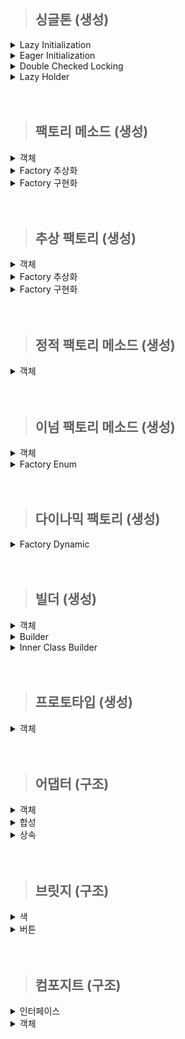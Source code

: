 
> ## 싱글톤 (생성)

<details>
  <summary>Lazy Initialization</summary>

- 늦은 초기화.
- private 생성자 static 메소드를 사용한 가장 보편적인 방식.
- 멀티 스레드 환경에 취약함.
  - 이를 해결 하고자 synchronized 사용.
  - 동기화로 인한 성능 저하 발생.

  ```java
  public class creational.singletone.LazyInitialization {
  
      private static creational.singletone.LazyInitialization instance;
  
      private creational.singletone.LazyInitialization() {
      }
  
      // 동기화 문제 해결을 위한 synchronized
      public static synchronized creational.singletone.LazyInitialization getInstance() {
          if (instance == null) {
              instance = new creational.singletone.LazyInitialization();
          }
  
          return instance;
      }
  }
  ```
</details>

<details>
  <summary>Eager Initialization</summary>

- 이른 초기화.
- 늦은 초기화에서 발생하는 동기화 성능 문제를 해결한 방법.
- static 인스턴스를 미리 생성하여 하나의 인스턴스만 생기도록 보장.
  - 인스턴스를 사용하지 않을 경우 메모리 낭비됨.

  ```java
  public class creational.singletone.EagerInaitialization {
      private static creational.singletone.EagerInaitialization instance = new creational.singletone.EagerInaitialization();
  
      private creational.singletone.EagerInaitialization() {
      }
  
      public static creational.singletone.EagerInaitialization getInstance() {
          return instance;
      }
  }
  ```
</details>

<details>
  <summary>Double Checked Locking</summary>

- volatile 키워드 사용하는 방식.
  - volatile 키워드는 자바 변수를 Main Memory 저장 함.
  - 멀티 스레드 환경에서는 하나의 스레드만 읽기/쓰기 가능 하고 나머지 스레드는 read 가능 하여 최신값 보장.
  - 변수 값을 읽을 때 CPU Cache에 저장된 값이 아닌 Main Memory에서 읽음.
    - 멀티 스레드일 경우 각각의 스레드는 CPU Cache에 저장된 각각의 값을 사용하므로 값의 불일치가 발생함.
- 늦은 초기화와 유사함.
- synchronized 키워드가 메소드 내부에 있음.
  - 메소드를 호출 할 때마다 동기화 걸리지 않아 좀 더 효율적.
  - 인스턴스를 필요로 하는 시점에 만들 수 있음.
- Java 1.5 이상만 가능.

  ```java
  public class creational.singletone.DoubleCheckedLocking {
      private volatile static creational.singletone.DoubleCheckedLocking instance;
  
      private creational.singletone.DoubleCheckedLocking(){}
  
      public static creational.singletone.DoubleCheckedLocking getInstance(){
          if (instance == null){
              synchronized (creational.singletone.DoubleCheckedLocking.class){
                  if(instance==null){
                      instance = new creational.singletone.DoubleCheckedLocking();
                  }
              }
          }
  
          return instance;
      }
  }
  ```
</details>

<details>
  <summary>Lazy Holder</summary>

- 현 시점 가장 완벽한 방법.
- inner class 특징인 호출 되기 전 참조 되지 않는 방식, static 특징인 한번만 호줄 하는 방식, final 키워드를 이용한 불변성 보장 등을 이용함.

  ```java
  public class creational.singletone.LazyHolder {
  
      private static class LazyHolderInner {
          private final static creational.singletone.LazyHolder INSTANCE = new creational.singletone.LazyHolder();
      }
  
      public static creational.singletone.LazyHolder getInstance() {
          return LazyHolderInner.INSTANCE;
      }
  }
  ```
</details>

<br/>
<br/>

> ## 팩토리 메소드 (생성)

<details>
  <summary>객체</summary>

- Drink가 부모, Coffee와 Tea는 자식 클래스.
- 해당 클래스들은 Factory의 부모 클래스는 아님.

  ```java
  package creational.factoryMethod;
  
  public class Drink {
  }
  ```

  ```java
  package creational.factoryMethod;
  
  public class Coffee extends Drink{
  }
  ```

  ```java
  package creational.factoryMethod;
  
  public class Tea extends Drink{
  }
  ```
</details>

<details>
  <summary>Factory 추상화</summary>

- 객체 생성 메소드만 가진 [인터페이스, 추상 클래스] 생성.

  ```java
  package creational.factoryMethod;
  
  public interface DrinkFactory {
      public Drink makeDrink();
  }
  ```

</details>

<details>
  <summary>Factory 구현화</summary>

- 부모를 상속 받은 서브 클래스 생성 또는 바로 기본 클래스 생성.

  ```java
  package creational.factoryMethod;
  
  public class DrinkFactoryImpl implements  DrinkFactory{
      @Override
      public Drink makeDrink() {
          return new Drink();
      }
  }
  ```

  ```java
  package creational.factoryMethod;
  
  public class CoffeeFactoryImpl implements DrinkFactory{
      @Override
      public Drink makeDrink() {
          System.out.println("makeCoffee");
          return new Coffee();
      }
  }
  ```

  ```java
  package creational.factoryMethod;
  
  public class TeaFactoryImpl implements DrinkFactory{
      @Override
      public Drink makeDrink() {
          System.out.println("makeTea");
          return new Tea();
      }
  }
  ```
</details>

<br/>
<br/>

> ## 추상 팩토리 (생성)

<details>
  <summary>객체</summary>

- 객체 집합 별 객체를 생성할 것임.
- 버거 세트가 객체 집합임. 매장별 각각 [햄버거, 음료수] 객체가 있음.

  ```java
  package creational.abstractFactory;
  
  public class BurgerKingHamburger implements Hamburger{
      public BurgerKingHamburger(){
          System.out.println("make BurgerKingHamburger");
      }
  }
  ```

  ```java
  package creational.abstractFactory;
  
  public class BurgerKingDrink implements Drink{
      public BurgerKingDrink(){
          System.out.println("make BurgerKingDrink");
      }
  }
  ```

  ```java
  package creational.abstractFactory;
  
  public class MacdonaldHamburger implements Hamburger{
      public MacdonaldHamburger(){
          System.out.println("make MacdonaldHamburger");
      }
  }
  ```

  ```java
  package creational.abstractFactory;
  
  public class MacdonaldDrink implements  Drink{
      public MacdonaldDrink(){
          System.out.println("make MacdonaldDrink");
      }
  }
  ```

  ```java
  package creational.abstractFactory;
  
  public class BurgerSet {
      private final Hamburger hamburger;
      private final Drink drink;
  
      public BurgerSet(Hamburger hamburger, Drink drink) {
          this.hamburger = hamburger;
          this.drink = drink;
      }
  
      public Hamburger getHamburger() {
          return hamburger;
      }
  
      public Drink getDrink() {
          return drink;
      }
  }
  ```


</details>

<details>
  <summary>Factory 추상화</summary>

- 굳이 따진다면 해당 팩토리는 버거 세트의 팩토리 메소드 패턴임.
- 타입 별 객체 집합 군 객체를 만드는 팩토리 이기 때문에 추상 팩토리라 할 수 있음.
- 결국 팩토리 메소드와 추상 팩토리는 서로 관계가 있음. 그렇다고 동일한 패턴은 아님.

  ```java
  package creational.abstractFactory;
  
  public interface BurgerSetFactory {
      public BurgerSet makeSet(String type);
  }
  ```

</details>

<details>
  <summary>Factory 구현화</summary>

- 실제 객체를 생성 하는 로직 구현.
- 타입별 버거 세트를 만들어서 반환함.

  ```java
  package creational.abstractFactory;
  
  public class BurgerSetFactoryImpl implements BurgerSetFactory{
      @Override
      public BurgerSet makeSet(String type) {
          BurgerSet burgerSet = null;
          switch (type){
              case "BurgerKing" -> burgerSet = new BurgerSet(new BurgerKingHamburger(), new BurgerKingDrink());
              case "Macdonald" -> burgerSet = new BurgerSet(new MacdonaldHamburger(), new MacdonaldDrink());
              default -> System.out.println("해당 버거 세트가 없음");
          }
          return burgerSet;
      }
  }
  ```
</details>

<br/>
<br/>

> ## 정적 팩토리 메소드 (생성)

<details>
  <summary>객체</summary>

- 객체 안에 객체를 반환하는 스태틱 메소드가 있음.

  ```java
  package creational.staticFactoryMethod;
  
  public class Drink {
      private Drink(){}
  
      public static Drink from(String msg){
          System.out.println("make Drink" + msg);
          return new Drink();
      }
  
      public static Drink of(String... msg){
          System.out.println("make Drink");
          for (String str :
                  msg) {
              System.out.println(str);
          }
          return new Drink();
      }
  
      public static Drink getInstance(){
          return new Drink();
      }
  
      public static Drink newInstance(){
          return new Drink();
      }
  
      public static String getString(){
          return "Drink";
      }
  
      public static String newString(){
          return "Drink";
      }
  }
  ```
</details>

<br/>
<br/>

> ## 이넘 팩토리 메소드 (생성)
<details>
  <summary>객체</summary>

- 음식을 상속받은 음료수와 햄버거.

  ```java
  package creational.enumFactoryMethod;
  
  public interface Food {
  }
  ```
  ```java
  package creational.enumFactoryMethod;
  
  public class Drink implements Food{
      public Drink(){
          System.out.println("make Drink");
      }
  }
  ```
  ```java
  package creational.enumFactoryMethod;
  
  public class Hamburger implements Food{
      public Hamburger(){
          System.out.println("make Hamburger");
      }
  }
  ```

</details>

<details>
  <summary>Factory Enum</summary>

- Enum 상수로 음료수, 햄버거 생성.
- 추상 메소드를 만들어 모든 상수에서 구현하도록 강제함.

  ```java
  package creational.enumFactoryMethod;
  
  public enum EnumFoodFactory {
      DRINK("음료수"){
        public Food createFood(){
            return new Drink();
        }
      },
      HAMBURGER("햄버거") {
          public Food createFood(){
              return new Hamburger();
          }
      };
  
      private final String name;
  
      EnumFoodFactory(String name) {
          this.name = name;
      }
      String getName(){
          return this.name;
      }
  
      // 추상 메소드. 모든 상수에서 구현 해야 함.
      abstract Food createFood();
  }
  ```
</details>


<br/>
<br/>


> ## 다이나믹 팩토리 (생성)

<details>
  <summary>Factory Dynamic</summary>

- 객체는 Enum Factory에서 사용한 객체 재사용함.
- 예외 처리가 중요함.

  ```java
  package creational.dynamicFactory;
  
  import creational.enumFactoryMethod.Drink;
  import creational.enumFactoryMethod.Food;
  import creational.enumFactoryMethod.Hamburger;
  
  import java.lang.reflect.Constructor;
  import java.lang.reflect.InvocationTargetException;
  import java.util.HashMap;
  import java.util.Map;
  
  public class DynamicFactory {
      // 클래스를 넣을 Map
      private static final Map<String, Class<? extends Food>> registerTypes = new HashMap<>();
  
      // map에 기본적으로 들어가는 클래스
      static {
          registerTypes.put("Hamburger", Hamburger.class);
          registerTypes.put("Drink", Drink.class);
      }
  
      // 이후 개발 도중 추가해야 되는 클래스가 생긴 경우 사용
      public static void setRegisterTypes(String type, Class<? extends Food> cls){
          registerTypes.put(type, cls);
      }
  
      private static Food getFood(String type) throws NoSuchMethodException, InvocationTargetException, InstantiationException, IllegalAccessException {
          // 해당 타입의 클래스 가져오기
          Class<?> cls = registerTypes.get(type);
  
          if(cls == null){
              throw new RuntimeException();
          }
  
          // 해당 클래스에서 생성자 가져오기
          Constructor<?> foodConstructor = cls.getDeclaredConstructor();
  
          // Reflection API를 통해 인스턴스 만들고 업캐스팅
          return (Food) foodConstructor.newInstance();
      }
  
      public static Food createFood(String type){
          Food food = null;
  
          try {
              food = getFood(type);
          } catch (NoSuchMethodException | InvocationTargetException | InstantiationException | IllegalAccessException | RuntimeException e) {
              System.err.println("해당 음식이 없습니다.");
          }
          return food;
      }
  
  }
  ```
</details>


<br/>
<br/>

> ## 빌더 (생성)

<details>
  <summary>객체</summary>

- 음료수.
- 객체 안에 빌더 처럼 메소드를 구현할 순 있으나, 빌더 패턴은 아니고 단순 Setter임.
- 생성자를 private 하게 만들 수 없음.

```java
package creational.builder;

public class Drink {
  private String name;
  private String size;
  private String price;

// 해당 로직은 setter와 다를바 없으며 불변성을 보장하지 못함. creational.builder 패턴이라 보기 힘듬.
//    public Drink name(String name){
//        this.name = name;
//        return this;
//    }
//
//    public Drink size(String size){
//        this.size = size;
//        return this;
//    }
//
//    public Drink price(String price){
//        this.price = price;
//        return this;
//    }

  public Drink(String name, String size, String price) {
    this.name = name;
    this.size = size;
    this.price = price;
  }

  @Override
  public String toString() {
    return "Drink{" +
            "name='" + name + '\'' +
            ", size='" + size + '\'' +
            ", price='" + price + '\'' +
            '}';
  }
}
```

</details>

<details>
  <summary>Builder</summary>

- Drink 생성 역할을 하는 클래스.

```java
package creational.builder;

public class DrinkBuilder {
  private String name;
  private String size;
  private String price;

  public DrinkBuilder name(String name) {
    this.name = name;
    return this;
  }

  public DrinkBuilder size(String size) {
    this.size = size;
    return this;
  }

  public DrinkBuilder price(String price) {
    this.price = price;
    return this;
  }

  public Drink build() {
    return new Drink(this.name, this.size, this.price);
  }
}
```

</details>

<details>
  <summary>Inner Class Builder</summary>

- 객체의 생성자를 private 하게 만들 수 있음.

  ```java
  package creational.builder;
  
  public class Hamburger {
      private String name;
      private String size;
      private int price;
  
      public static class HamburgerBuilder{
          private String name;
          private String size;
          private int price;
  
          public HamburgerBuilder name(String name){
              this.name = name;
              return this;
          }
  
          public HamburgerBuilder size(String size){
              this.size = size;
              return this;
          }
  
          public HamburgerBuilder price(int price){
              this.price = price;
              return this;
          }
  
          public Hamburger build(){
              return new Hamburger(this.name, this.size, this.price);
          }
      }
  
      private Hamburger(String name, String size, int price) {
          this.name = name;
          this.size = size;
          this.price = price;
      }
  
      @Override
      public String toString() {
          return "Hamburger{" +
                  "name='" + name + '\'' +
                  ", size='" + size + '\'' +
                  ", price=" + price +
                  '}';
      }
  }
  ```

</details>

<br/>
<br/>

> ## 프로토타입 (생성)

<details>
  <summary>객체</summary>

- Cloneable 상속 받아 오버라이딩.
- 깊은 복사.

  ```java
  package creational.prototpye;
  
  import java.util.ArrayList;
  import java.util.List;
  
  public class Drink implements Cloneable {
      private List<Integer> list = new ArrayList<>();
  
      public Drink(List<Integer> list) {
          this.list = list;
      }
  
      @Override
      protected Object clone() throws CloneNotSupportedException {
          List<Integer> copyList = new ArrayList<>(list);
          return new Drink(copyList);
      }
  
      @Override
      public String toString() {
  
          return "Drink{" +
                  "list = " + System.identityHashCode(list) + list +
                  '}';
      }
  }
  ```
</details>

<br/>
<br/>

> ## 어댑터 (구조)

<details>
  <summary>객체</summary>

- 시동 on/off 기능이 있는 자동차 클래스.
- fly 기능이 있는 날개 인터페이스.

  ```java
  package structural;
  
  public class Car {
  
      public Car(){
          System.out.println("make Car");
      }
  
      public void start(){
          System.out.println("시동 걸기");
      }
  
      public void end(){
          System.out.println("시동 끄기");
      }
  }
  ```
  ```java
  package structural.adaptor;
  
  public interface Wing {
      public void fly();
  }
  ```

</details>

<details>
  <summary>합성</summary>

- 멤버 변수로 기존 클래스를 가짐.
- 추가 기능 인터페이스 상속받음.

  ```java
  package structural.adaptor;
  
  import structural.Car;
  
  public class FlyCar1 implements Wing{
      private Car car;
  
      public FlyCar1(Car car){
          this.car = car;
          System.out.println("make FlyCar1");
      }
  
      public void start(){
          car.start();
      }
  
      public void end(){
          car.end();
      }
  
      @Override
      public void fly() {
          System.out.println("날기");
      }
  }
  ```

</details>

<details>
  <summary>상속</summary>

- 기존 클래스를 상속 받음.
- 추가 기능 인터페이스를 상속 받음.

  ```java
  package structural.adaptor;
  
  import structural.Car;
  
  public class FlyCar2 extends Car implements Wing {
  
      public FlyCar2(){
          System.out.println("make FlyCar2");
      }
  
      @Override
      public void fly() {
          System.out.println("날기");
      }
  }
  ```
</details>

<br/>
<br/>

> ## 브릿지 (구조)

<details>
  <summary>색</summary>

- 색은 버튼의 특징중 하나.
- 버튼이 Color 인터페이스를 바로 상속 받아도 되며 일반적으로 상속을 추천함.
- 해당 예시는 상속이 아닌 사용을 이용한 방법을 이용함.
- interface가 브릿지 역할.

  ```java
  package structural.bridge;
  
  public interface Color {
      public void getColor();
  }
  
  ```
  ```java
  package structural.bridge;
  
  public class Red implements Color{
      @Override
      public void getColor() {
          System.out.println("Red");
      }
  }
  
  ```
  ```java
  package structural.bridge;
  
  public class Blue implements Color{
      @Override
      public void getColor() {
          System.out.println("Blue");
      }
  }
  
  ```
</details>

<details>
  <summary>버튼</summary>

- 버튼을 종류에 따라 객체로 만들 수 있음.
- 만약, 기능별 인터페이스를 따로 구현한다면 아래 예시처럼 Start, End 객체를 각각 만들 필요가 없다.
- 여러 상황을 보여주고자 abstract class를 사용했으며 이를 상속 받는 예시임.
- 즉, 기능은 상속을 이용하였고 특징은 사용을 이용하였다 볼 수 있음.
- abstract class가 브릿지 역할.

  ```java
  package structural.bridge;
  
  public abstract class Button {
      Color color;
  
      protected Button(Color color){
          this.color = color;
      }
  
      public abstract void action();
  }
  ```
  ```java
  package structural.bridge;
  
  public class StartButton extends Button{
  
      public StartButton(Color color) {
          super(color);
      }
  
      @Override
      public void action() {
          System.out.println("Start!!!");
      }
  }
  ```
  ```java
  package structural.bridge;
  
  public class EndButton extends Button{
      public EndButton(Color color) {
          super(color);
      }
  
      @Override
      public void action() {
          System.out.println("End!!!");
      }
  }
  ```

</details>

<br/>
<br/>

> ## 컴포지트 (구조)

<details>
  <summary>인터페이스</summary>

- 공통적인 부분을 추상화.
- Item이 최상위 공통 부분이며, Box는 상위 공통 부분임.

  ```java
  package structural.composite;
  
  public interface Item {
      int getPrice();
      String getName();
  }
  ```
  
  ```java
  package structural.composite;
  
  public interface Box  extends Item{
      void addItem(Item item);
      void removeItem(Item item);
      int getAllPrice();
      String getItems();
  }
  ```
</details>

<details>
  <summary>객체</summary>

- 상자 안에 상자 혹은 아이템이 들어갈 수 있음.
  - List는 최상위 인터페이스 Item을 받을 수 있게 만들었음.

  ```java
  package structural.composite;
  
  public class NormalItem implements Item{
      private String name;
      private int price;
  
      public NormalItem(String name, int price) {
          this.name = name;
          this.price = price;
      }
  
      @Override
      public int getPrice() {
          return this.price;
      }
  
      @Override
      public String getName() {
          return this.name;
      }
  }
  ```

  ```java
  package structural.composite;
  
  import java.util.ArrayList;
  import java.util.List;
  import java.util.stream.Collectors;
  
  public class NormalBox implements Box {
      private final List<Item> list;
      private String name;
      private int price;
  
      public NormalBox(String name, int price) {
          this.name = name;
          this.price = price;
          this.list = new ArrayList<>();
      }
  
      @Override
      public void addItem(Item item) {
          list.add(item);
      }
  
      @Override
      public void removeItem(Item item) {
          list.remove(item);
      }
  
      @Override
      public int getAllPrice() {
          return list.stream()
                  .mapToInt(item -> item instanceof Box box ? box.getAllPrice() + item.getPrice() : item.getPrice())
                  .sum();
      }
  
      @Override
      public int getPrice() {
          return this.price;
      }
  
      @Override
      public String getName() {
          return this.name;
      }
  
      @Override
      public String getItems() {
          return getName() + " = { " + list.stream().map(item -> item instanceof Box box ? box.getItems() : item.getName()).collect(Collectors.joining(", ")) + " }";
      }
  }
  ```

</details>

